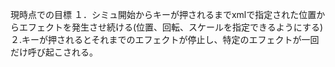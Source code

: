 現時点での目標
１．シミュ開始からキーが押されるまでxmlで指定された位置からエフェクトを発生させ続ける(位置、回転、スケールを指定できるようにする)
２.キーが押されるとそれまでのエフェクトが停止し、特定のエフェクトが一回だけ呼び起こされる。
